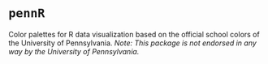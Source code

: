 # `pennR`

Color palettes for R data visualization based on the official school colors of the University of Pennsylvania.
*Note: This package is not endorsed in any way by the University of Pennsylvania.*


